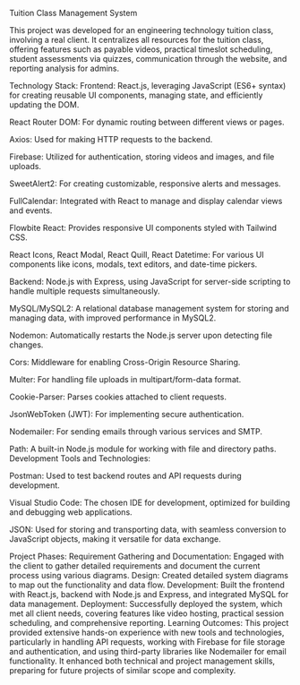 Tuition Class Management System

This project was developed for an engineering technology tuition class, involving a real client. It centralizes all resources for the tuition class, offering features such as payable videos, practical timeslot scheduling, student assessments via quizzes, communication through the website, and reporting analysis for admins.

Technology Stack:
Frontend: React.js, leveraging JavaScript (ES6+ syntax) for creating reusable UI components, managing state, and efficiently updating the DOM.

React Router DOM: For dynamic routing between different views or pages.

Axios: Used for making HTTP requests to the backend.

Firebase: Utilized for authentication, storing videos and images, and file uploads.

SweetAlert2: For creating customizable, responsive alerts and messages.

FullCalendar: Integrated with React to manage and display calendar views and events.

Flowbite React: Provides responsive UI components styled with Tailwind CSS.

React Icons, React Modal, React Quill, React Datetime: For various UI components like icons, modals, text editors, and date-time pickers.

Backend: Node.js with Express, using JavaScript for server-side scripting to handle multiple requests simultaneously.

MySQL/MySQL2: A relational database management system for storing and managing data, with improved performance in MySQL2.

Nodemon: Automatically restarts the Node.js server upon detecting file changes.

Cors: Middleware for enabling Cross-Origin Resource Sharing.

Multer: For handling file uploads in multipart/form-data format.

Cookie-Parser: Parses cookies attached to client requests.

JsonWebToken (JWT): For implementing secure authentication.

Nodemailer: For sending emails through various services and SMTP.

Path: A built-in Node.js module for working with file and directory paths.
Development Tools and Technologies:

Postman: Used to test backend routes and API requests during development.

Visual Studio Code: The chosen IDE for development, optimized for building and debugging web applications.

JSON: Used for storing and transporting data, with seamless conversion to JavaScript objects, making it versatile for data exchange.

Project Phases:
Requirement Gathering and Documentation: Engaged with the client to gather detailed requirements and document the current process using various diagrams.
Design: Created detailed system diagrams to map out the functionality and data flow.
Development: Built the frontend with React.js, backend with Node.js and Express, and integrated MySQL for data management.
Deployment: Successfully deployed the system, which met all client needs, covering features like video hosting, practical session scheduling, and comprehensive reporting.
Learning Outcomes:
This project provided extensive hands-on experience with new tools and technologies, particularly in handling API requests, working with Firebase for file storage and authentication, and using third-party libraries like Nodemailer for email functionality. It enhanced both technical and project management skills, preparing for future projects of similar scope and complexity.
